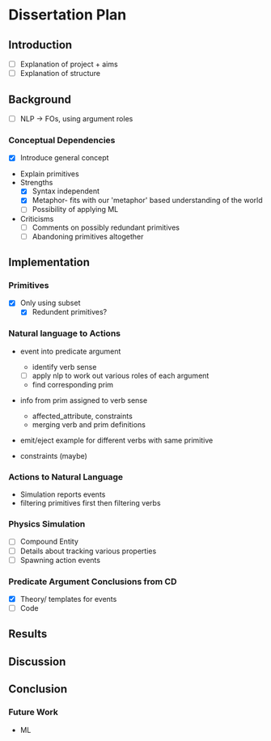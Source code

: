 # Dissertation Plan

## Introduction

- [ ] Explanation of project + aims
- [ ] Explanation of structure

## Background

- [ ] NLP -> FOs, using argument roles

### Conceptual Dependencies

- [x] Introduce general concept
- Explain primitives
- Strengths
  - [X] Syntax independent
  - [x] Metaphor- fits with our 'metaphor' based understanding of the world
  - [ ] Possibility of applying ML
- Criticisms
  - [ ] Comments on possibly redundant primitives
  - [ ] Abandoning primitives altogether

## Implementation

### Primitives

- [X] Only using subset
  - [X] Redundent primitives?

### Natural language to Actions

- event into predicate argument
  - identify verb sense
  - [ ] apply nlp to work out various roles of each argument
  - find corresponding prim

- info from prim assigned to verb sense
  - affected_attribute, constraints
  - merging verb and prim definitions

- emit/eject example for different verbs with same primitive

- constraints (maybe)

### Actions to Natural Language

- Simulation reports events
- filtering primitives first then filtering verbs
  
### Physics Simulation

- [ ] Compound Entity
- [ ] Details about tracking various properties
- [ ] Spawning action events

### Predicate Argument Conclusions from CD

- [X] Theory/ templates for events
- [ ] Code

## Results

## Discussion

## Conclusion

### Future Work

- ML